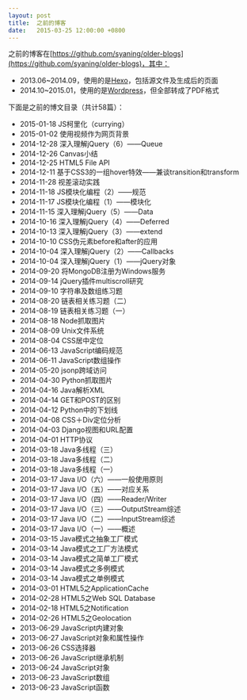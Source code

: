 ```yaml
---
layout: post
title:  之前的博客
date:   2015-03-25 12:00:00 +0800
---
```


之前的博客在[https://github.com/syaning/older-blogs](https://github.com/syaning/older-blogs)，其中：

- 2013.06~2014.09，使用的是[Hexo](http://hexo.io/)，包括源文件及生成后的页面
- 2014.10~2015.01，使用的是[Wordpress](https://wordpress.org/)，但全部转成了PDF格式

下面是之前的博文目录（共计58篇）：

- 2015-01-18 JS柯里化（currying）
- 2015-01-02 使用视频作为网页背景
- 2014-12-28 深入理解jQuery（6）——Queue
- 2014-12-26 Canvas小结
- 2014-12-25 HTML5 File API
- 2014-12-11 基于CSS3的一组hover特效——兼谈transition和transform
- 2014-11-28 视差滚动实践
- 2014-11-18 JS模块化编程（2）——规范
- 2014-11-17 JS模块化编程（1）——模块化
- 2014-11-15 深入理解jQuery（5）——Data
- 2014-10-16 深入理解jQuery（4）——Deferred
- 2014-10-13 深入理解jQuery（3）——extend
- 2014-10-10 CSS伪元素before和after的应用
- 2014-10-04 深入理解jQuery（2）——Callbacks
- 2014-10-04 深入理解jQuery（1）——jQuery对象
- 2014-09-20 将MongoDB注册为Windows服务
- 2014-09-14 jQuery插件multiscroll研究
- 2014-09-10 字符串及数组练习题
- 2014-08-20 链表相关练习题（二）
- 2014-08-19 链表相关练习题（一）
- 2014-08-18 Node抓取图片
- 2014-08-09 Unix文件系统
- 2014-08-04 CSS居中定位
- 2014-06-13 JavaScript编码规范
- 2014-06-11 JavaScript数组操作
- 2014-05-20 jsonp跨域访问
- 2014-04-30 Python抓取图片
- 2014-04-16 Java解析XML
- 2014-04-14 GET和POST的区别
- 2014-04-12 Python中的下划线
- 2014-04-08 CSS＋Div定位分析
- 2014-04-03 Django视图和URL配置
- 2014-04-01 HTTP协议
- 2014-03-18 Java多线程（三）
- 2014-03-18 Java多线程（二）
- 2014-03-18 Java多线程（一）
- 2014-03-17 Java I/O（六）——一般使用原则
- 2014-03-17 Java I/O（五）——对应关系
- 2014-03-17 Java I/O（四）——Reader/Writer
- 2014-03-17 Java I/O（三）——OutputStream综述
- 2014-03-17 Java I/O（二）——InputStream综述
- 2014-03-17 Java I/O（一）——概述
- 2014-03-15 Java模式之抽象工厂模式
- 2014-03-14 Java模式之工厂方法模式
- 2014-03-14 Java模式之简单工厂模式
- 2014-03-14 Java模式之多例模式
- 2014-03-14 Java模式之单例模式
- 2014-03-01 HTML5之ApplicationCache
- 2014-02-28 HTML5之Web SQL Database
- 2014-02-18 HTML5之Notification
- 2014-02-26 HTML5之Geolocation
- 2013-06-29 JavaScript内建对象
- 2013-06-27 JavaScript对象和属性操作
- 2013-06-26 CSS选择器
- 2013-06-26 JavaScript继承机制
- 2013-06-24 JavaScript对象
- 2013-06-23 JavaScript数组
- 2013-06-23 JavaScript函数
